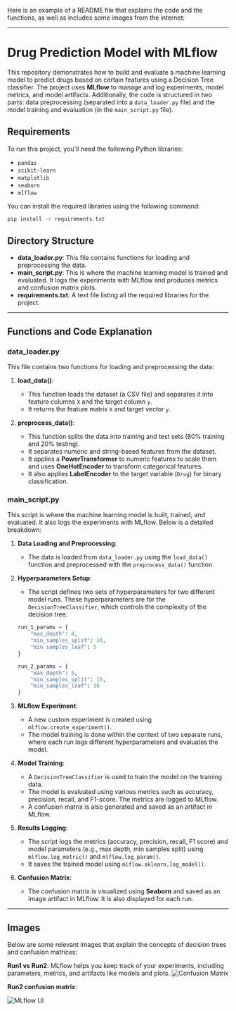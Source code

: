 Here is an example of a README file that explains the code and the functions, as well as includes some images from the internet:

---

# Drug Prediction Model with MLflow

This repository demonstrates how to build and evaluate a machine learning model to predict drugs based on certain features using a Decision Tree classifier. The project uses **MLflow** to manage and log experiments, model metrics, and model artifacts. Additionally, the code is structured in two parts: data preprocessing (separated into a `data_loader.py` file) and the model training and evaluation (in the `main_script.py` file).

## Requirements

To run this project, you'll need the following Python libraries:

- `pandas`
- `scikit-learn`
- `matplotlib`
- `seaborn`
- `mlflow`

You can install the required libraries using the following command:

```bash
pip install -r requirements.txt
```

## Directory Structure

- **data_loader.py**: This file contains functions for loading and preprocessing the data.
- **main_script.py**: This is where the machine learning model is trained and evaluated. It logs the experiments with MLflow and produces metrics and confusion matrix plots.
- **requirements.txt**: A text file listing all the required libraries for the project.

---

## Functions and Code Explanation

### **data_loader.py**

This file contains two functions for loading and preprocessing the data:

1. **load_data()**:
   - This function loads the dataset (a CSV file) and separates it into feature columns `X` and the target column `y`.
   - It returns the feature matrix `X` and target vector `y`.

2. **preprocess_data()**:
   - This function splits the data into training and test sets (80% training and 20% testing).
   - It separates numeric and string-based features from the dataset.
   - It applies a **PowerTransformer** to numeric features to scale them and uses **OneHotEncoder** to transform categorical features.
   - It also applies **LabelEncoder** to the target variable (`Drug`) for binary classification.

### **main_script.py**

This script is where the machine learning model is built, trained, and evaluated. It also logs the experiments with MLflow. Below is a detailed breakdown:

1. **Data Loading and Preprocessing**:
   - The data is loaded from `data_loader.py` using the `load_data()` function and preprocessed with the `preprocess_data()` function.

2. **Hyperparameters Setup**:
   - The script defines two sets of hyperparameters for two different model runs. These hyperparameters are for the `DecisionTreeClassifier`, which controls the complexity of the decision tree.
   
   ```python
   run_1_params = {
       "max_depth": 4,
       "min_samples_split": 10,
       "min_samples_leaf": 5
   }
   
   run_2_params = {
       "max_depth": 5,
       "min_samples_split": 15,
       "min_samples_leaf": 10
   }
   ```

3. **MLflow Experiment**:
   - A new custom experiment is created using `mlflow.create_experiment()`.
   - The model training is done within the context of two separate runs, where each run logs different hyperparameters and evaluates the model.

4. **Model Training**:
   - A `DecisionTreeClassifier` is used to train the model on the training data.
   - The model is evaluated using various metrics such as accuracy, precision, recall, and F1-score. The metrics are logged to MLflow.
   - A confusion matrix is also generated and saved as an artifact in MLflow.

5. **Results Logging**:
   - The script logs the metrics (accuracy, precision, recall, F1 score) and model parameters (e.g., max depth, min samples split) using `mlflow.log_metric()` and `mlflow.log_param()`.
   - It saves the trained model using `mlflow.sklearn.log_model()`.

6. **Confusion Matrix**:
   - The confusion matrix is visualized using **Seaborn** and saved as an image artifact in MLflow. It is also displayed for each run.

---

## Images

Below are some relevant images that explain the concepts of decision trees and confusion matrices:

 **Run1 vs Run2**:
   MLflow helps you keep track of your experiments, including parameters, metrics, and artifacts like models and plots.
   ![Confusion Matrix](https://upload.wikimedia.org/wikipedia/commons/2/24/Confusion_matrix.png)

 **Run2 confusion matrix**:

   ![MLflow UI](https://mlflow.org/images/mlflow-ui-screenshot.png)



